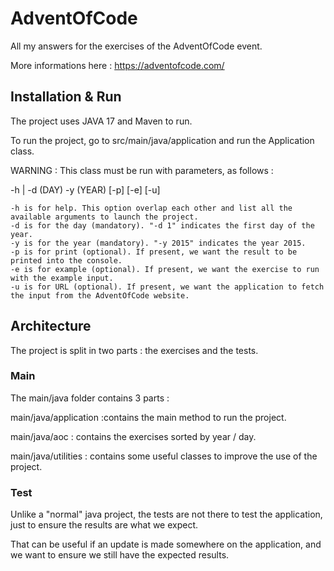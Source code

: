 # AdventOfCode
All my answers for the exercises of the AdventOfCode event.

More informations here : https://adventofcode.com/

## Installation & Run
The project uses JAVA 17 and Maven to run.

To run the project, go to src/main/java/application and run the Application class.

WARNING : This class must be run with parameters, as follows :

-h | -d (DAY) -y (YEAR) [-p] [-e] [-u]

    -h is for help. This option overlap each other and list all the available arguments to launch the project.
    -d is for the day (mandatory). "-d 1" indicates the first day of the year.
    -y is for the year (mandatory). "-y 2015" indicates the year 2015.
    -p is for print (optional). If present, we want the result to be printed into the console.
    -e is for example (optional). If present, we want the exercise to run with the example input.
    -u is for URL (optional). If present, we want the application to fetch the input from the AdventOfCode website.

## Architecture
The project is split in two parts : the exercises and the tests.

### Main
The main/java folder contains 3 parts :

main/java/application :contains the main method to run the project.

main/java/aoc : contains the exercises sorted by year / day.

main/java/utilities : contains some useful classes to improve the use of the project.

### Test

Unlike a "normal" java project, the tests are not there to test the application,
just to ensure the results are what we expect.

That can be useful if an update is made somewhere on the application,
and we want to ensure we still have the expected results.